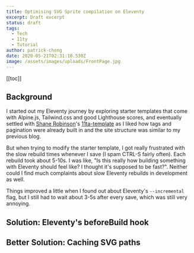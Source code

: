 ```yaml
---
title: Optimising SVG Sprite compilation on Eleventy
excerpt: Draft excerpt
status: draft
tags:
  - Tech
  - 11ty
  - Tutorial
author: patrick-chong
date: 2020-05-21T02:31:10.530Z
image: /assets/images/uploads/FrontPage.jpg
---
```


[[toc]]

## Background

I started out my Eleventy journey by exploring starter templates that come with Alpine.js, Tailwind.css and good Lighthouse scores, and eventually settled with [Shane Robinson](https://github.com/shanerobinson)'s [11ta-template](https://github.com/11ta/11ta-template) as I liked how tags and pagination were already built in and the site structure was similar to my previous blog.

But when trying to modify the starter template, I got really frustrated with the slow rebuild times whenever I save (I spam CTRL-S fairly often). Each rebuild took about 5-10s. I was like, "Is this really how building something with Eleventy should feel like? I thought it's supposed to be fast?". Neither could I find much complaints about slow Eleventy rebuilds in development as well.

Things improved a little when I found out about Eleventy's `--incremental` flag, but I still had to wait about 3-5s after every save, which was still very annoying.

## Solution: Eleventy's beforeBuild hook

## Better Solution: Caching SVG paths
